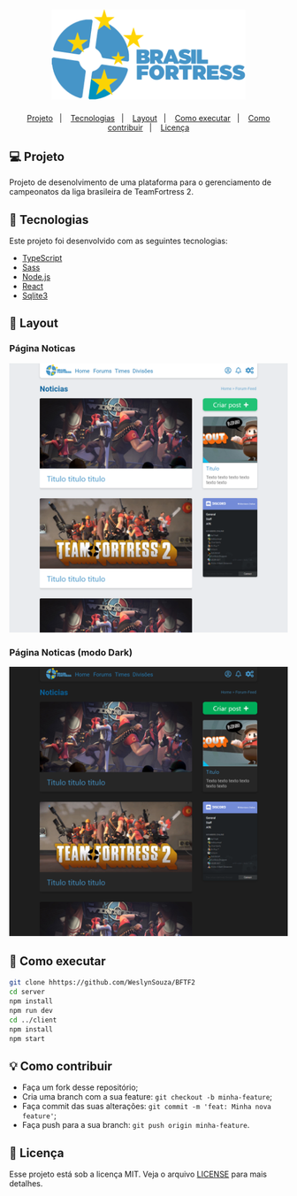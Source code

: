 <h1 align='center' >
  <img width='350px' alt='OffSession' src='https://github.com/WeslynSouza/BFTF2/blob/main/github/logo.svg'/>
</h1>

<p align="center">
  <a href="#-projeto">Projeto</a>&nbsp;&nbsp;&nbsp;|&nbsp;&nbsp;&nbsp;
  <a href="#-tecnologias">Tecnologias</a>&nbsp;&nbsp;&nbsp;|&nbsp;&nbsp;&nbsp;
  <a href="#-layout">Layout</a>&nbsp;&nbsp;&nbsp;|&nbsp;&nbsp;&nbsp;
  <a href="#-como-executar">Como executar</a>&nbsp;&nbsp;&nbsp;|&nbsp;&nbsp;&nbsp;
  <a href="#-como-contribuir">Como contribuir</a>&nbsp;&nbsp;&nbsp;|&nbsp;&nbsp;&nbsp;
  <a href="#-licença">Licença</a>
</p>

## 💻 Projeto

Projeto de desenolvimento de uma plataforma para o gerenciamento de campeonatos da liga brasileira de TeamFortress 2.

## 🚀 Tecnologias

Este projeto foi desenvolvido com as seguintes tecnologias:

- [TypeScript](https://www.typescriptlang.org)
- [Sass](https://sass-lang.com)
- [Node.js](https://nodejs.org/en/)
- [React](https://reactjs.org)
- [Sqlite3](https://www.sqlite.org/index.html)

## 🔖 Layout

<p align='center'>
  <h3>Página Noticas</h3>
  <img src='https://github.com/WeslynSouza/BFTF2/blob/main/github/Noticia.png'>
  <h3>Página Noticas (modo Dark)</h3>
  <img src='https://github.com/WeslynSouza/BFTF2/blob/main/github/NoticiaBlack.png'>
</p>

## 📌 Como executar

```sh
git clone hhttps://github.com/WeslynSouza/BFTF2
cd server
npm install
npm run dev
cd ../client
npm install
npm start
```

## 💡 Como contribuir

- Faça um fork desse repositório;
- Cria uma branch com a sua feature: `git checkout -b minha-feature`;
- Faça commit das suas alterações: `git commit -m 'feat: Minha nova feature'`;
- Faça push para a sua branch: `git push origin minha-feature`.

## 📝 Licença

Esse projeto está sob a licença MIT. Veja o arquivo [LICENSE]() para mais detalhes.
